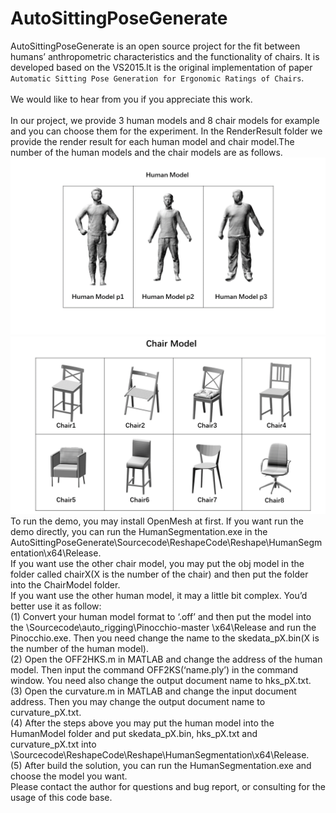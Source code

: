 # AutoSittingPoseGenerate
AutoSittingPoseGenerate is an open source project for the fit between humans’ anthropometric characteristics and the functionality of chairs. It is developed based on the VS2015.It is the original implementation of paper `Automatic Sitting Pose Generation for Ergonomic Ratings of Chairs`. <br>
<br>
We would like to hear from you if you appreciate this work.<br>
<br>
In our project, we provide 3 human models and 8 chair models for example and you can choose them for the experiment. In the RenderResult folder we provide the render result for each human model and chair model.The number of the human models and the chair models are as follows.<br>
![](img/HumanModel.png)
![](img/ChairModel.png)<br>
To run the demo, you may install OpenMesh at first. If you want run the demo directly, you can run the HumanSegmentation.exe in the AutoSittingPoseGenerate\Sourcecode\ReshapeCode\Reshape\HumanSegmentation\x64\Release. <br>
If you want use the other chair model, you may put the obj model in the folder called chairX(X is the number of the chair) and then put the folder into the ChairModel folder.<br>
If you want use the other human model, it may a little bit complex. You’d better use it as follow:<br>
(1)	Convert your human model format to ‘.off’ and then put the model into the \Sourcecode\auto_rigging\Pinocchio-master \x64\Release and run the Pinocchio.exe. Then you need change the name to the skedata_pX.bin(X is the number of the human model).<br>
(2)	Open the OFF2HKS.m in MATLAB and change the address of the human model. Then input the command OFF2KS(‘name.ply’) in the command window. You need also change the output document name to hks_pX.txt.<br>
(3)	Open the curvature.m in MATLAB and change the input document address. Then you may change the output document name to curvature_pX.txt. <br>
(4)	After the steps above you may put the human model into the HumanModel folder and put skedata_pX.bin, hks_pX.txt and curvature_pX.txt into \Sourcecode\ReshapeCode\Reshape\HumanSegmentation\x64\Release.<br>
(5)	After build the solution, you can run the HumanSegmentation.exe and choose the model you want. <br>
Please contact the author for questions and bug report, or consulting for the usage of this code base.
